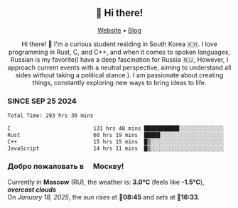 <h2 align="center">👋 Hi there!</h2>
<p align="center">
  <a href="https://urdekcah.ru">Website</a> •
  <a href="https://urdekcah.blog">Blog</a>
</p>

<p align="center">
  Hi there! 👋 I'm a curious student residing in South Korea 🇰🇷. I love programming in Rust, C, and C++, and when it comes to spoken languages, Russian is my favorite(I have a deep fascination for Russia 🇷🇺, However, I approach current events with a neutral perspective, aiming to understand all sides without taking a political stance.). I am passionate about creating things, constantly exploring new ways to bring ideas to life.
</p>

### SINCE SEP 25 2024
<!--START_SECTION:waka-->
<!--LAST_WAKA_UPDATE:2025-01-17 18:27:12-->
```txt
Total Time: 293 hrs 30 mins

C                          131 hrs 48 mins ███████████░░░░░░░░░░░░░░   43.61 %
Rust                       60 hrs 19 mins  █████░░░░░░░░░░░░░░░░░░░░   19.96 %
C++                        15 hrs 15 mins  █▒░░░░░░░░░░░░░░░░░░░░░░░   05.05 %
JavaScript                 14 hrs 11 mins  █▒░░░░░░░░░░░░░░░░░░░░░░░   04.70 %
```
<!--END_SECTION:waka-->

<h3>Добро пожаловать в <img src="https://cdn-icons-png.flaticon.com/512/197/197408.png" width="13"/> Москву!</h3>

<!--START_SECTION:weather:moscow-->
<!--LAST_WEATHER_UPDATE:2025-01-18 12:35:34-->
Currently in **Moscow** (RU), the weather is: **3.0°C** (feels like **-1.5°C**), ***overcast clouds***<br/>
On *January 18, 2025*, the *sun rises* at 🌅**08:45** and *sets* at 🌇**16:33**.
<!--END_SECTION:weather-->
